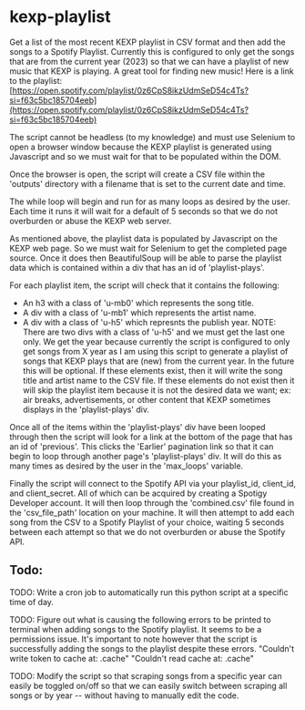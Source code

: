 # kexp-playlist
Get a list of the most recent KEXP playlist in CSV format and then add the songs to a Spotify Playlist. Currently this is configured to only get the songs that are from the current year (2023) so that we can have a playlist of new music that KEXP is playing. A great tool for finding new music! Here is a link to the playlist:
[https://open.spotify.com/playlist/0z6CpS8ikzUdmSeD54c4Ts?si=f63c5bc185704eeb](https://open.spotify.com/playlist/0z6CpS8ikzUdmSeD54c4Ts?si=f63c5bc185704eeb)

The script cannot be headless (to my knowledge) and must use Selenium to open a browser window because the KEXP playlist is generated using Javascript and so we must wait for that to be populated within the DOM.

Once the browser is open, the script will create a CSV file within the 'outputs' directory with a filename that is set to the current date and time.

The while loop will begin and run for as many loops as desired by the user. Each time it runs it will wait for a default of 5 seconds so that we do not overburden or abuse the KEXP web server.

As mentioned above, the playlist data is populated by Javascript on the KEXP web page. So we must wait for Selenium to get the completed page source. Once it does then BeautifulSoup will be able to parse the playlist data which is contained within a div that has an id of 'playlist-plays'.

For each playlist item, the script will check that it contains the following:
- An h3 with a class of 'u-mb0' which represents the song title.
- A div with a class of 'u-mb1' which represents the artist name.
- A div with a class of 'u-h5' which represnts the publish year. NOTE: There are two divs with a class of 'u-h5' and we must get the last one only. We get the year because currently the script is configured to only get songs from X year as I am using this script to generate a playlist of songs that KEXP plays that are (new) from the current year. In the future this will be optional.
If these elements exist, then it will write the song title and artist name to the CSV file. If these elements do not exist then it will skip the playlist item because it is not the desired data we want; ex: air breaks, advertisements, or other content that KEXP sometimes displays in the 'playlist-plays' div.

Once all of the items within the 'playlist-plays' div have been looped through then the script will look for a link at the bottom of the page that has an id of 'previous'. This clicks the 'Earlier' pagination link so that it can begin to loop through another page's 'playlist-plays' div. It will do this as many times as desired by the user in the 'max_loops' variable.

Finally the script will connect to the Spotify API via your playlist_id, client_id, and client_secret. All of which can be acquired by creating a Spotigy Developer account. It will then loop through the 'combined.csv' file found in the 'csv_file_path' location on your machine. It will then attempt to add each song from the CSV to a Spotify Playlist of your choice, waiting 5 seconds between each attempt so that we do not overburden or abuse the Spotify API.

## Todo:
TODO: Write a cron job to automatically run this python script at a specific time of day.

TODO: Figure out what is causing the following errors to be printed to terminal when adding songs to the Spotify playlist. It seems to be a permissions issue. It's important to note however that the script is successfully adding the songs to the playlist despite these errors.
"Couldn't write token to cache at: .cache"
"Couldn't read cache at: .cache"

TODO: Modify the script so that scraping songs from a specific year can easily be toggled on/off so that we can easily switch between scraping all songs or by year -- without having to manually edit the code.
